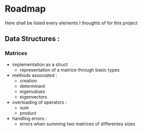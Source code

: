 # Roadmap 
Here shall be listed every elements I thoughts of for this project 

## Data Structures : 

### Matrices
- implementation as a struct 
    - representation of a matrice through basic types 
- methods associated : 
    - creation 
    - determinant 
    - eigenvalues 
    - eigenvectors 
- overloading of operators :
    - sum 
    - product
- handling errors : 
    - errors when summing two matrices of differentes sizes       
